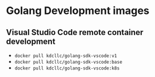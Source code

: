 # Golang Development images

## Visual Studio Code remote container development

- `docker pull kdcllc/golang-sdk-vscode:v1`
- `docker pull kdcllc/golang-sdk-vscode:base`
- `docker pull kdcllc/golang-sdk-vscode:k8s`